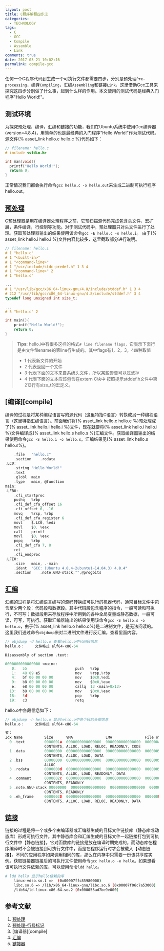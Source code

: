 ```yaml
---
layout: post
title: C程序编程四步走
categories:
  - TECHNOLOGY
tags:
  - C
  - GCC
  - Compile
  - Assemble
  - Link
comments: true
date: 2017-03-21 10:02:16
permalink: compile-gcc
---
```


任何一个C程序代码到生成一个可执行文件都需要四步，分别是预处理`Pre-processing`，编译`Compiling`，汇编`Assembling`和链接`Link`，这里借助Gcc工具来探究这四步分别做了什么事，起到什么样的作用。本文使用的测试代码是经典入门程序"Hello World!"。
<!-- more -->

## 测试环境
为探究预处理，编译，汇编和链接的功能，我们在Ubuntu系统中使用Gcc编译器(version=4.8.4)，用简单的也是最经典的入门程序"Hello World!"作为测试代码。源文件{% asset_link hello.c hello.c %}代码如下：
```c
// filename: hello.c
# include <stdio.h>

int man(void){
  printf("Hello World!");
  return 0;
}
```
正常情况我们都会执行命令`gcc hello.c -o hello.out`来生成二进制可执行程序hello.out。

## [预处理][pre-processing]
C预处理器是用在编译器处理程序之前，它预扫描源代码完成包含头文件，宏扩展，条件编译，行控制等功能。对于测试代码中，预处理器只对头文件进行了处理。获取预处理器输出的结果使用该命令`gcc -E hello.c -o hello.i`。
由于{% asset_link hello.i hello.i %}文件内容比较多，这里截取部分进行说明。
```c
// filename: hello.i
# 1 "hello.c"
# 1 "<built-in>"
# 1 "<command-line>"
# 1 "/usr/include/stdc-predef.h" 1 3 4
# 1 "<command-line>" 2
# 1 "hello.c"

...
# 1 "/usr/lib/gcc/x86_64-linux-gnu/4.8/include/stddef.h" 1 3 4
# 212 "/usr/lib/gcc/x86_64-linux-gnu/4.8/include/stddef.h" 3 4
typedef long unsigned int size_t;

...
# 5 "hello.c" 2

int main(){
    printf("Hello World!");
    return 0;
}
```
> **Tips:**
> hello.i中有很多这样的格式`# line filename flags`，它表示下面行是由文件filename的第line行生成的。其中flags有1，2，3，4四种取值
> * 1 代表新文件的开始
> * 2 代表返回一个文件
> * 3 代表下面的文本来自系统头文件，所以某些警告可以过滤掉
> * 4 代表下面的文本应该包含在extern C块中
按照提示stddef.h文件中第212行有size_t的宏定义。

## [编译][compile]
编译的过程是将某种编程语言写的源代码（这里特指C语言）转换成另一种编程语言（这里特指汇编语言）。前面我们将{% asset_link hello.c hello.c %}预处理成了{% asset_link hello.i hello.i %}文件，现在就要将{% asset_link hello.i hello.i %}文件编译成{% asset_link hello.s hello.s %}汇编文件。获取编译器输出的结果使用命令`gcc -S hello.i -o hello.s`。汇编结果见{% asset_link hello.s hello.s%}。
```c
	.file	"hello.c"
	.section	.rodata
.LC0:
	.string	"Hello World!"
	.text
	.globl	main
	.type	main, @function
main:
.LFB0:
	.cfi_startproc
	pushq	%rbp
	.cfi_def_cfa_offset 16
	.cfi_offset 6, -16
	movq	%rsp, %rbp
	.cfi_def_cfa_register 6
	movl	$.LC0, %edi
	movl	$0, %eax
	call	printf
	movl	$0, %eax
	popq	%rbp
	.cfi_def_cfa 7, 8
	ret
	.cfi_endproc
.LFE0:
	.size	main, .-main
	.ident	"GCC: (Ubuntu 4.8.4-2ubuntu1~14.04.3) 4.8.4"
	.section	.note.GNU-stack,"",@progbits
```

## [汇编][assemble]
汇编的过程是将汇编语言编写的源码转换成可执行的机器代码，通常目标文件中包含至少两个段：代码段和数据段。其中代码段包含程序的指令，一般可读和可执行，不可写；数据段用来存放程序中所用到的各种全局变量或静态数据，一般可读，可写，可执行。获取汇编器输出的结果使用该命令`gcc -S hello.s -o hello.o`，由于{% asset_link hello.o hello.o%}是二进制文件，是无法阅读的。这里我们通过命令`objdump`来对二进制文件进行反汇编，查看里面内容。
```c
// objdump -d hello.o 查看hello.o中代码段信息
hello.o：     文件格式 elf64-x86-64

Disassembly of section .text:

0000000000000000 <main>:
   0:	55                   	push   %rbp
   1:	48 89 e5             	mov    %rsp,%rbp
   4:	bf 00 00 00 00       	mov    $0x0,%edi
   9:	b8 00 00 00 00       	mov    $0x0,%eax
   e:	e8 00 00 00 00       	callq  13 <main+0x13>
  13:	b8 00 00 00 00       	mov    $0x0,%eax
  18:	5d                   	pop    %rbp
  19:	c3                   	retq
```
hello.o中各段信息如下：
```c
// objdump -h hello.o 显示hello.o中各个段的头部信息
hello.o：     文件格式 elf64-x86-64

节：
Idx Name          Size      VMA               LMA               File off  Algn
  0 .text         0000001a  0000000000000000  0000000000000000  00000040  2**0
                  CONTENTS, ALLOC, LOAD, RELOC, READONLY, CODE
  1 .data         00000000  0000000000000000  0000000000000000  0000005a  2**0
                  CONTENTS, ALLOC, LOAD, DATA
  2 .bss          00000000  0000000000000000  0000000000000000  0000005a  2**0
                  ALLOC
  3 .rodata       0000000d  0000000000000000  0000000000000000  0000005a  2**0
                  CONTENTS, ALLOC, LOAD, READONLY, DATA
  4 .comment      0000002c  0000000000000000  0000000000000000  00000067  2**0
                  CONTENTS, READONLY
  5 .note.GNU-stack 00000000  0000000000000000  0000000000000000  00000093  2**0
                  CONTENTS, READONLY
  6 .eh_frame     00000038  0000000000000000  0000000000000000  00000098  2**3
                  CONTENTS, ALLOC, LOAD, RELOC, READONLY, DATA
```

## [链接][linker]
链接的过程是将一个或多个由编译器或汇编器生成的目标文件链接库（静态库或动态库）形成可执行文件。其中静态库会和汇编生成的目标文件一起链接打包到可执行文件中【静态链接】，它对函数库的链接是放在编译时期完成的。而动态库在程序编译时不会被链接到可执行文件中，而是在程序运行时才会被载入【动态链接】。不同的应用程序如果调用相同的库，那么在内存中只需要一份该共享库实例。获取链接器链接后的可执行文件使用命令`gcc hello.o -o hello`。如果想看该可执行文件依赖的库，可以使用命令`ldd hello`。
```bash
# ldd hello 显示hello依赖的库
	linux-vdso.so.1 =>  (0x00007ffc85980000)
	libc.so.6 => /lib/x86_64-linux-gnu/libc.so.6 (0x00007f06c7a53000)
	/lib64/ld-linux-x86-64.so.2 (0x000055ad7be9e000)
```


## 参考文献
1. [预处理][pre-processing]
2. [预处理-行号标记][linemarker]
3. [编译器][compile]
4. [汇编][assemble]
5. [链接器][linker]

[pre-processing]: https://zh.wikipedia.org/wiki/C%E9%A2%84%E5%A4%84%E7%90%86%E5%99%A8
[linemarker]: https://gcc.gnu.org/onlinedocs/cpp/Preprocessor-Output.html
[compiler]: https://zh.wikipedia.org/wiki/%E7%B7%A8%E8%AD%AF%E5%99%A8
[assemble]: https://zh.wikipedia.org/wiki/%E6%B1%87%E7%BC%96%E8%AF%AD%E8%A8%80
[linker]: https://zh.wikipedia.org/wiki/%E9%93%BE%E6%8E%A5%E5%99%A8

